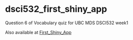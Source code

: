 # dsci532_first_shiny_app

Question 6 of Vocabulary quiz for UBC MDS DSCI532 week1

Also available at [First_Shiny_App](https://cchchechen.shinyapps.io/First_Shiny_App/)
